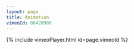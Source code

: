 ```yaml
---
layout: page
title: Animation
vimeoId: 86420980
---
```


{% include vimeoPlayer.html id=page.vimeoId %}